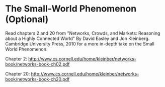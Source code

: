 # The Small-World Phenomenon (Optional)

Read chapters 2 and 20 from "Networks, Crowds, and Markets: Reasoning about a Highly Connected World" By David Easley and Jon Kleinberg. Cambridge University Press, 2010 for a more in-depth take on the Small World Phenomenon. 

Chapter 2: http://www.cs.cornell.edu/home/kleinber/networks-book/networks-book-ch02.pdf

Chapter 20: http://www.cs.cornell.edu/home/kleinber/networks-book/networks-book-ch20.pdf
